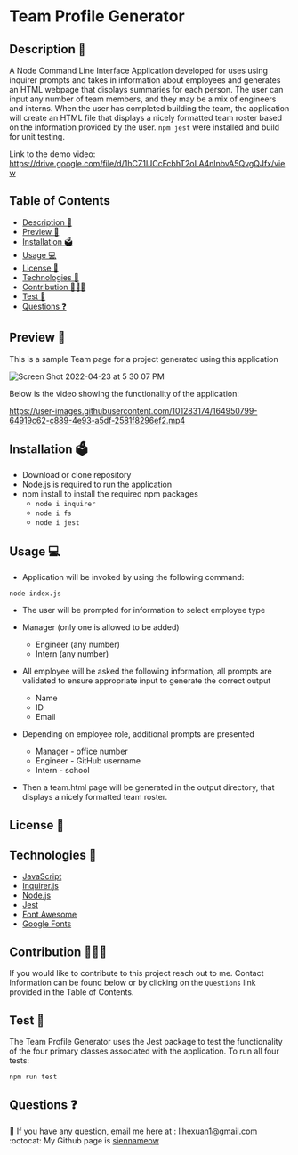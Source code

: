 # Team Profile Generator


## Description 📝 


A Node Command Line Interface Application developed for uses using inquirer prompts and takes in information about employees and generates an HTML webpage that displays summaries for each person. The user can input any number of team members, and they may be a mix of engineers and interns. When the user has completed building the team, the application will create an HTML file that displays a nicely formatted team roster based on the information provided by the user. `npm jest` were installed and build for unit testing. 

Link to the demo video: https://drive.google.com/file/d/1hCZ1IJCcFcbhT2oLA4nlnbvA5QvgQJfx/view

## Table of Contents
- [Description 📝](#description-)
- [Preview 👀](#preview-)
- [Installation 🗳](#installation-)
- [Usage 💻](#usage-)
- [License 🚀](#license-)
- [Technologies 🔧](#technologies-)
- [Contribution 👩🏻‍💻](#contribution-)
- [Test 🧩](#test-)
- [Questions ❓](#questions-)

## Preview 👀 

This is a sample Team page for a project generated using this application

![Screen Shot 2022-04-23 at 5 30 07 PM](https://user-images.githubusercontent.com/101283174/164950802-79310d69-3828-43b2-b77f-d885a2443a47.png)

Below is the video showing the functionality of the application:

https://user-images.githubusercontent.com/101283174/164950799-64919c62-c889-4e93-a5df-2581f8296ef2.mp4


## Installation 🗳 

- Download or clone repository
- Node.js is required to run the application
- npm install to install the required npm packages
    - `node i inquirer`
    - `node i fs `
    - `node i jest`

## Usage 💻 

- Application will be invoked by using the following command:

`node index.js`

- The user will be prompted for information to select employee type

- Manager (only one is allowed to be added)

    - Engineer (any number)
    - Intern (any number)
- All employee will be asked the following information, all prompts are validated to ensure appropriate input to generate the correct output

    - Name
    - ID
    - Email
- Depending on employee role, additional prompts are presented

    - Manager - office number
    - Engineer - GitHub username
    - Intern - school
- Then a team.html page will be generated in the output directory, that displays a nicely formatted team roster.

## License 🚀

## Technologies 🔧
* [JavaScript](https://developer.mozilla.org/en-US/docs/Web/JavaScript)
* [Inquirer.js](https://www.npmjs.com/package/inquirer)
* [Node.js](https://nodejs.org/en/)
* [Jest](https://www.npmjs.com/package/jest)
* [Font Awesome](https://fontawesome.com/)
* [Google Fonts](https://fonts.google.com//)

## Contribution 👩🏻‍💻 
If you would like to contribute to this project reach out to me. Contact Information can be found below or by clicking on the `Questions` link provided in the Table of Contents.

## Test 🧩
The Team Profile Generator uses the Jest package to test the functionality of the four primary classes associated with the application. To run all four tests:

`npm run test`

## Questions ❓

📩 If you have any question, email me here at : lihexuan1@gmail.com<br/>
:octocat: My Github page is [siennameow](https://github.com/siennameow)

 

